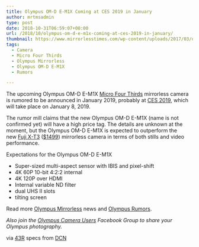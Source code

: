 ```yaml
---
title: Olympus OM-D E-M1X Coming at CES 2019 in January
author: mrtmsadmin
type: post
date: 2018-10-31T06:59:07+00:00
url: /2018/10/olympus-om-d-e-m1x-coming-at-ces-2019-in-january/
thumbnail: https://www.mirrorlesstimes.com/wp-content/uploads/2017/03/olympus-e-m1-mark-ii-firmware-update.jpg
tags:
  - Camera
  - Micro Four Thirds
  - Olympus Mirrorless
  - Olympus OM-D E-M1X
  - Rumors

---
```

The upcoming Olympus OM-D E-M1X <a href="https://www.mirrorlesstimes.com/tags/micro-four-thirds/" target="_blank" rel="noopener">Micro Four Thirds</a> mirrorless camera is rumored to be announced in January 2019, probably at <a href="https://www.dailycameranews.com/tag/ces-2019/" target="_blank" rel="noopener">CES 2019</a>, which will take place on January 8, 2019.

The rumor mill claims that the new Olympus OM-D E-M1X (name is not confirmed yet) will have a high price tag. The details are unknown at the moment, but the Olympus OM-D E-M1X is expected to outperform the new <a href="https://www.mirrorlesstimes.com/tags/fujifilm-x-t3/" target="_blank" rel="noopener">Fuji X-T3</a> (<a class="ext-link" title="" href="https://www.amazon.com/Fujifilm-X-T3-Mirrorless-Digital-Body/dp/B07H3Y9CJY/?tag=daicamnew-20" target="_blank" rel="noopener external nofollow" data-amzn-asin="B07H3Y9CJY">$1499</a>) mirrorless camera in terms of both stills and video performance. <!--more-->

Expectations for the Olympus OM-D E-M1X

  * Super-sized multi-aspect sensor with IBIS and pixel-shift
  * 4K 60P 10-bit 4:2:2 internal
  * 4K 120P over HDMI
  * Internal variable ND filter
  * dual UHS II slots
  * tilting screen

Read more [Olympus Mirrorless][1] news and <a href="https://www.dailycameranews.com/tag/olympus-rumors/" target="_blank" rel="noopener">Olympus Rumors</a>.

_Also join the <a class="ext-link" title="" href="https://www.facebook.com/groups/858035244291979/" target="_blank" rel="external nofollow noopener">Olympus Camera Users</a> Facebook Group to share your Olympus photography._

via <a href="https://www.43rumors.com/ft4-the-new-olympus-camera-could-be-named-olympus-omd-e-m1x/" target="_blank" rel="nofollow noopener">43R</a> specs from <a href="https://www.dailycameranews.com/2018/10/olympus-om-d-e-m1x-camera-coming-in-january-2019/" target="_blank" rel="noopener">DCN</a>

 [1]: https://www.mirrorlesstimes.com/tags/olympus-mirrorless/